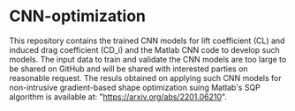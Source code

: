 # CNN-optimization
This repository contains the trained CNN models for lift coefficient (CL) and induced drag coefficient (CD_i) and the Matlab CNN code to develop such models.
The input data to train and validate the CNN models are too large to be shared on GitHub and will be shared with interested parties on reasonable request.
The resuls obtained on applying such CNN models for non-intrusive gradient-based shape optimization suing Matlab's SQP algorithm is available at:
"https://arxiv.org/abs/2201.06210".
